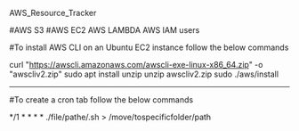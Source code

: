 AWS_Resource_Tracker

#AWS S3
#AWS EC2
AWS LAMBDA
AWS IAM users

#To install AWS CLI on an Ubuntu EC2 instance follow the below commands

curl "https://awscli.amazonaws.com/awscli-exe-linux-x86_64.zip" -o "awscliv2.zip"
sudo apt install unzip
unzip awscliv2.zip
sudo ./aws/install

--------------------------------------------------------
#To create a cron tab follow the below commands

*/1 * * * * ./file/pathe/.sh > /move/tospecificfolder/path


